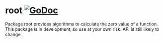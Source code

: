 # root [![GoDoc](https://godoc.org/github.com/gonum/root?status.svg)](https://godoc.org/github.com/gonum/root)

Package root provides algorithms to calculate the zero value of a function.
This package is in development, so use at your own risk. API is still likely to change.
